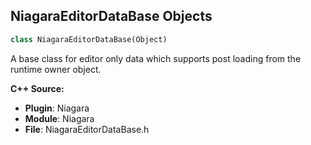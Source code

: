 ## NiagaraEditorDataBase Objects

```python
class NiagaraEditorDataBase(Object)
```

A base class for editor only data which supports post loading from the runtime owner object.

**C++ Source:**

- **Plugin**: Niagara
- **Module**: Niagara
- **File**: NiagaraEditorDataBase.h

<a id="unreal.NiagaraEditorParametersAdapterBase"></a>
